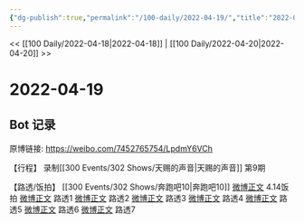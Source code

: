 ```yaml
---
{"dg-publish":true,"permalink":"/100-daily/2022-04-19/","title":"2022-04-19"}
---
```



<< [[100 Daily/2022-04-18\|2022-04-18]] | [[100 Daily/2022-04-20\|2022-04-20]] >>

# 2022-04-19

## Bot 记录

原博链接: https://weibo.com/7452765754/LpdmY6VCh

【行程】
录制[[300 Events/302 Shows/天赐的声音\|天赐的声音]] 第9期

【路透/饭拍】
[[300 Events/302 Shows/奔跑吧10\|奔跑吧10]]
[微博正文](https://m.weibo.cn/6433509682/4759759893038911) 4.14饭拍
[微博正文](https://m.weibo.cn/5453477559/4759907829809775) 路透1
[微博正文](https://m.weibo.cn/5453477559/4759908590031226) 路透2
[微博正文](https://m.weibo.cn/5453477559/4759909298604718) 路透3
[微博正文](https://m.weibo.cn/5453477559/4759909729832929) 路透4
[微博正文](https://m.weibo.cn/5453477559/4759990189163685) 路透5
[微博正文](https://m.weibo.cn/5453477559/4759693635617601) 路透6
[微博正文](https://m.weibo.cn/5453477559/4759704355739181) 路透7
